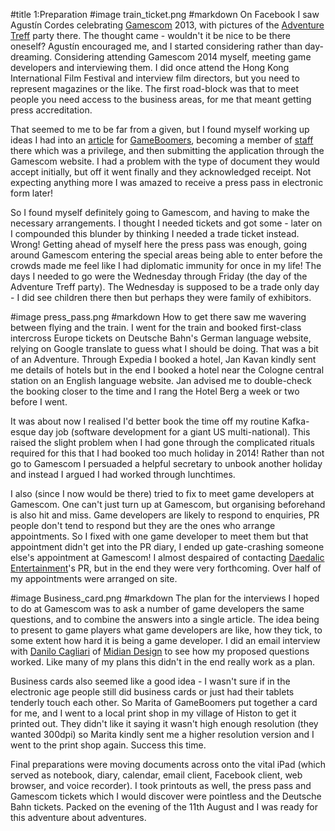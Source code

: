 #title 1:Preparation
#image train_ticket.png
#markdown
On Facebook I saw Agust&iacute;n Cordes celebrating [Gamescom](https://www.gamescom.global/) 2013,
with pictures of
the [Adventure Treff](http://www.adventure-treff.de) party there.
The thought came - wouldn't it be nice to be there oneself? Agust&iacute;n encouraged me, and I started considering rather than day-dreaming. Considering attending Gamescom 2014 myself, meeting game developers and interviewing them. I did once attend the Hong Kong International Film Festival and interview film directors, but you need to represent magazines or the like. The first road-block was that to meet people you need access to the business areas, for me that meant getting press accreditation.

That seemed to me to be far from a given, but I found myself working up ideas I had into an [article](http://www.gameboomers.com/Editorial/Constructing%20the%20Cave/Constructingthecave.htm)
for [GameBoomers](http://www.gameboomers.com),
becoming a member of [staff](http://www.gameboomers.com/aboutus.html)
there which was a privilege, and then submitting the application through the Gamescom website. I had a problem with the type of document they would accept initially, but off it went finally and they acknowledged receipt. Not expecting anything more I was amazed to receive a press pass in electronic form later!

So I found myself definitely going to Gamescom, and having to make the necessary arrangements. I thought I needed tickets and got some - later on I compounded this blunder by thinking I needed a trade ticket instead. Wrong! Getting ahead of myself here the press pass was enough, going around Gamescom entering the special areas being able to enter before the crowds made me feel like I had diplomatic immunity for once in my life! The days I needed to go were the Wednesday through Friday (the day of the Adventure Treff party). The Wednesday is supposed to be a trade only day - I did see children there then but perhaps they were family of exhibitors.

#image press_pass.png
#markdown
How to get there saw me wavering between flying and the train. I went for the train and booked first-class intercross Europe tickets on Deutsche Bahn's German language website, relying on Google translate to guess what I should be doing. That was a bit of an Adventure. Through Expedia I booked a hotel, Jan Kavan kindly sent me details of hotels but in the end I booked a hotel near the Cologne central station on an English language website. Jan advised me to double-check the booking closer to the time and I rang the Hotel Berg a week or two before I went.

It was about now I realised I'd better book the time off my routine Kafka-esque day job (software development for a giant US multi-national). This raised the slight problem when I had gone through the complicated rituals required for this that I had booked too much holiday in 2014! Rather than not go to Gamescom I persuaded a helpful secretary to unbook another holiday and instead I argued I had worked through lunchtimes.

I also (since I now would be there) tried to fix to meet game developers at Gamescom. One can't just turn up at Gamescom, but organising beforehand
is also hit and miss.  Game developers are likely to respond to enquiries,
PR people don't tend to respond but they are the ones who arrange
appointments. So I fixed with one game developer to meet them but that
appointment didn't get into the PR diary, I ended up gate-crashing someone
else's appointment at Gamescom! I almost despaired of contacting
[Daedalic Entertainment](https://www.daedalic.com/?lang_new=en)'s PR, but in the end they were very forthcoming. Over half of my appointments were arranged on site.

#image Business_card.png
#markdown
The plan for the interviews I hoped to do at Gamescom was to ask
a number of game developers the same questions, and to combine
the answers into a single article. The idea being to present to game
players what game developers are like, how they tick, to some
extent how hard it is being a game developer. I did an email
interview with
[Danilo Cagliari](http://www.gameboomers.com/interviews/DaniloCagliari/DaniloCagliari.htm)
of [Midian Design](http://www.midiandesign.com)
to see how my proposed questions worked. Like many of my plans
this didn't in the end really work as a plan.

Business cards also seemed like a good idea - I wasn't sure if in the
electronic age people still did business cards or just had their tablets
tenderly touch each other.  So Marita of GameBoomers put together a card for
me, and I went to a local print shop in my village of Histon to get it
printed out.  They didn't like it saying it wasn't high enough resolution
(they wanted 300dpi) so Marita kindly sent me a higher resolution
version and I went to the print shop again.  Success this time.

Final preparations were moving documents across onto the vital iPad (which served as notebook, diary, calendar, email client, Facebook client, web browser, and voice recorder). I took printouts as well, the press pass and Gamescom tickets which I would discover were pointless and the Deutsche Bahn tickets. Packed on the evening of the 11th August and I was ready for this adventure about adventures.
